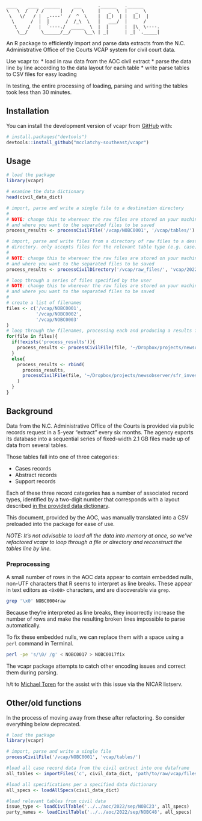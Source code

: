 
<!-- README.md is generated from README.Rmd. Please edit that file -->

    ____    ____  ______     ___      .______   .______      
    \   \  /   / /      |   /   \     |   _  \  |   _  \     
     \   \/   / |  ,----'  /  ^  \    |  |_)  | |  |_)  |    
      \      /  |  |      /  /_\  \   |   ___/  |      /     
       \    /   |  `----./  _____  \  |  |      |  |\  \----.
        \__/     \______/__/     \__\ | _|      | _| `._____|
                                                             

<!-- badges: start -->
<!-- badges: end -->

An R package to efficiently import and parse data extracts from the N.C.
Administrative Office of the Courts VCAP system for civil court data.

Use vcapr to: \* load in raw data from the AOC civil extract \* parse
the data line by line according to the data layout for each table \*
write parse tables to CSV files for easy loading

In testing, the entire processing of loading, parsing and writing the
tables took less than 30 minutes.

## Installation

You can install the development version of vcapr from
[GitHub](https://github.com/) with:

``` r
# install.packages("devtools")
devtools::install_github("mcclatchy-southeast/vcapr")
```

## Usage

``` r
# load the package
library(vcapr)

# examine the data dictionary
head(civil_data_dict)

# import, parse and write a single file to a destination directory
#
# NOTE: change this to wherever the raw files are stored on your machine
# and where you want to the separated files to be saved
process_results <- processCivilFile('/vcap/NOBC0001', '/vcap/tables/')

# import, parse and write files from a directory of raw files to a destination
# directory. only accepts files for the relevant table type (e.g. case)
# 
# NOTE: change this to wherever the raw files are stored on your machine
# and where you want to the separated files to be saved
process_results <- processCivilDirectory('/vcap/raw_files/', 'vcap/2022/tables/')

# loop through a series of files specified by the user
# NOTE: change this to wherever the raw files are stored on your machine
# and where you want to the separated files to be saved
#
# create a list of filenames
files <- c('/vcap/NOBC0001',
           '/vcap/NOBC0002',
           '/vcap/NOBC0003'
)
# loop through the filenames, processing each and producing a results file
for(file in files){
  if(!exists('process_results')){
    process_results <- processCivilFile(file, '~/Dropbox/projects/newsobserver/sfr_investors/data/aoc/2022/upload_test/')
  }
  else{
    process_results <- rbind(
      process_results,
      processCivilFile(file, '~/Dropbox/projects/newsobserver/sfr_investors/data/aoc/2022/upload_test/')
    )
  }
}
```

## Background

Data from the N.C. Administrative Office of the Courts is provided via
public records request in a 5-year “extract” every six months. The
agency exports its database into a sequential series of fixed-width 2.1
GB files made up of data from several tables.

Those tables fall into one of three categories:

-   Cases records
-   Abstract records
-   Support records

Each of these three record categories has a number of associated record
types, identified by a two-digit number that corresponds with a layout
described [in the provided data
dictionary](https://www.documentcloud.org/documents/23070366-nc-aoc-vcap-extract-file-layout).

This document, provided by the AOC, was manually translated into a CSV
preloaded into the package for ease of use.

*NOTE: It’s not advisable to load all the data into memory at once, so
we’ve refactored vcapr to loop through a file or directory and
reconstruct the tables line by line.*

### Preprocessing

A small number of rows in the AOC data appear to contain embedded nulls,
non-UTF characters that R seems to interpret as line breaks. These
appear in text editors as `<0x00>` characters, and are discoverable via
`grep`.

``` bash
grep '\x0' NOBC0004raw
```

Because they’re interpreted as line breaks, they incorrectly increase
the number of rows and make the resulting broken lines impossible to
parse automatically.

To fix these embedded nulls, we can replace them with a space using a
`perl` command in Terminal.

``` bash
perl -pe 's/\0/ /g' < NOBC0017 > NOBC0017fix
```

The vcapr package attempts to catch other encoding issues and correct
them during parsing.

h/t to [Michael Toren](https://twitter.com/michael_toren) for the assist
with this issue via the NICAR listserv.

## Other/old functions

In the process of moving away from these after refactoring. So consider
everything below deprecated.

``` r
# load the package
library(vcapr)

# import, parse and write a single file
processCivilFile('/vcap/NOBC0001', 'vcap/tables/')

#load all case record data from the civil extract into one dataframe
all_tables <- importFiles('c', civil_data_dict, 'path/to/raw/vcap/files/')

#load all specifications per a specified data dictionary
all_specs <- loadAllSpecs(civil_data_dict)

#load relevant tables from civil data
issue_type <- loadCivilTable('../../aoc/2022/sep/NOBC23', all_specs)
party_names <- loadCivilTable('../../aoc/2022/sep/NOBC48', all_specs)
```

<!--You'll still need to render `README.Rmd` regularly, to keep `README.md` up-to-date. `devtools::build_readme()` is handy for this. You could also use GitHub Actions to re-render `README.Rmd` every time you push. An example workflow can be found here: <https://github.com/r-lib/actions/tree/v1/examples>.\-->
